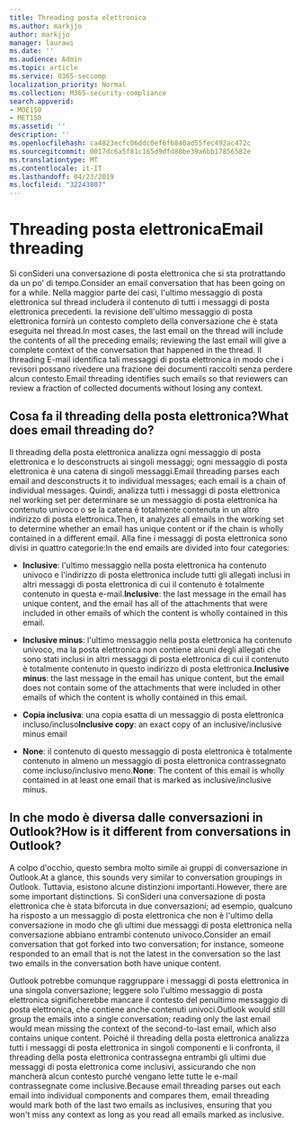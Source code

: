 ```yaml
---
title: Threading posta elettronica
ms.author: markjjo
author: markjjo
manager: laurawi
ms.date: ''
ms.audience: Admin
ms.topic: article
ms.service: O365-seccomp
localization_priority: Normal
ms.collection: M365-security-compliance
search.appverid:
- MOE150
- MET150
ms.assetid: ''
description: ''
ms.openlocfilehash: ca4823ecfc06ddc0ef6f6840ad55fec492ac472c
ms.sourcegitcommit: 0017dc6a5f81c165d9dfd88be39a6bb17856582e
ms.translationtype: MT
ms.contentlocale: it-IT
ms.lasthandoff: 04/23/2019
ms.locfileid: "32243807"
---
```

# <a name="email-threading"></a><span data-ttu-id="65056-102">Threading posta elettronica</span><span class="sxs-lookup"><span data-stu-id="65056-102">Email threading</span></span>

<span data-ttu-id="65056-103">Si conSideri una conversazione di posta elettronica che si sta protrattando da un po' di tempo.</span><span class="sxs-lookup"><span data-stu-id="65056-103">Consider an email conversation that has been going on for a while.</span></span> <span data-ttu-id="65056-104">Nella maggior parte dei casi, l'ultimo messaggio di posta elettronica sul thread includerà il contenuto di tutti i messaggi di posta elettronica precedenti. la revisione dell'ultimo messaggio di posta elettronica fornirà un contesto completo della conversazione che è stata eseguita nel thread.</span><span class="sxs-lookup"><span data-stu-id="65056-104">In most cases, the last email on the thread will include the contents of all the preceding emails; reviewing the last email will give a complete context of the conversation that happened in the thread.</span></span> <span data-ttu-id="65056-105">Il threading E-mail identifica tali messaggi di posta elettronica in modo che i revisori possano rivedere una frazione dei documenti raccolti senza perdere alcun contesto.</span><span class="sxs-lookup"><span data-stu-id="65056-105">Email threading identifies such emails so that reviewers can review a fraction of collected documents without losing any context.</span></span>

## <a name="what-does-email-threading-do"></a><span data-ttu-id="65056-106">Cosa fa il threading della posta elettronica?</span><span class="sxs-lookup"><span data-stu-id="65056-106">What does email threading do?</span></span>

<span data-ttu-id="65056-107">Il threading della posta elettronica analizza ogni messaggio di posta elettronica e lo desconstructs ai singoli messaggi; ogni messaggio di posta elettronica è una catena di singoli messaggi.</span><span class="sxs-lookup"><span data-stu-id="65056-107">Email threading parses each email and desconstructs it to individual messages; each email is a chain of individual messages.</span></span> <span data-ttu-id="65056-108">Quindi, analizza tutti i messaggi di posta elettronica nel working set per determinare se un messaggio di posta elettronica ha contenuto univoco o se la catena è totalmente contenuta in un altro indirizzo di posta elettronica.</span><span class="sxs-lookup"><span data-stu-id="65056-108">Then, it analyzes all emails in the working set to determine whether an email has unique content or if the chain is wholly contained in a different email.</span></span> <span data-ttu-id="65056-109">Alla fine i messaggi di posta elettronica sono divisi in quattro categorie:</span><span class="sxs-lookup"><span data-stu-id="65056-109">In the end emails are divided into four categories:</span></span>

- <span data-ttu-id="65056-110">**Inclusive**: l'ultimo messaggio nella posta elettronica ha contenuto univoco e l'indirizzo di posta elettronica include tutti gli allegati inclusi in altri messaggi di posta elettronica di cui il contenuto è totalmente contenuto in questa e-mail.</span><span class="sxs-lookup"><span data-stu-id="65056-110">**Inclusive**: the last message in the email has unique content, and the email has all of the attachments that were included in other emails of which the content is wholly contained in this email.</span></span>


- <span data-ttu-id="65056-111">**Inclusive minus**: l'ultimo messaggio nella posta elettronica ha contenuto univoco, ma la posta elettronica non contiene alcuni degli allegati che sono stati inclusi in altri messaggi di posta elettronica di cui il contenuto è totalmente contenuto in questo indirizzo di posta elettronica.</span><span class="sxs-lookup"><span data-stu-id="65056-111">**Inclusive minus**: the last message in the email has unique content, but the email does not contain some of the attachments that were included in other emails of which the content is wholly contained in this email.</span></span>

- <span data-ttu-id="65056-112">**Copia inclusiva**: una copia esatta di un messaggio di posta elettronica incluso/incluso</span><span class="sxs-lookup"><span data-stu-id="65056-112">**Inclusive copy**: an exact copy of an inclusive/inclusive minus email</span></span>

- <span data-ttu-id="65056-113">**None**: il contenuto di questo messaggio di posta elettronica è totalmente contenuto in almeno un messaggio di posta elettronica contrassegnato come incluso/inclusivo meno.</span><span class="sxs-lookup"><span data-stu-id="65056-113">**None**: The content of this email is wholly contained in at least one email that is marked as inclusive/inclusive minus.</span></span>

## <a name="how-is-it-different-from-conversations-in-outlook"></a><span data-ttu-id="65056-114">In che modo è diversa dalle conversazioni in Outlook?</span><span class="sxs-lookup"><span data-stu-id="65056-114">How is it different from conversations in Outlook?</span></span>
<span data-ttu-id="65056-115">A colpo d'occhio, questo sembra molto simile ai gruppi di conversazione in Outlook.</span><span class="sxs-lookup"><span data-stu-id="65056-115">At a glance, this sounds very similar to conversation groupings in Outlook.</span></span> <span data-ttu-id="65056-116">Tuttavia, esistono alcune distinzioni importanti.</span><span class="sxs-lookup"><span data-stu-id="65056-116">However, there are some important distinctions.</span></span> <span data-ttu-id="65056-117">Si conSideri una conversazione di posta elettronica che è stata biforcuta in due conversazioni; ad esempio, qualcuno ha risposto a un messaggio di posta elettronica che non è l'ultimo della conversazione in modo che gli ultimi due messaggi di posta elettronica nella conversazione abbiano entrambi contenuto univoco.</span><span class="sxs-lookup"><span data-stu-id="65056-117">Consider an email conversation that got forked into two conversation; for instance, someone responded to an email that is not the latest in the conversation so the last two emails in the conversation both have unique content.</span></span>

<span data-ttu-id="65056-118">Outlook potrebbe comunque raggruppare i messaggi di posta elettronica in una singola conversazione; leggere solo l'ultimo messaggio di posta elettronica significherebbe mancare il contesto del penultimo messaggio di posta elettronica, che contiene anche contenuti univoci.</span><span class="sxs-lookup"><span data-stu-id="65056-118">Outlook would still group the emails into a single conversation; reading only the last email would mean missing the context of the second-to-last email, which also contains unique content.</span></span> <span data-ttu-id="65056-119">Poiché il threading della posta elettronica analizza tutti i messaggi di posta elettronica in singoli componenti e li confronta, il threading della posta elettronica contrassegna entrambi gli ultimi due messaggi di posta elettronica come inclusivi, assicurando che non mancherà alcun contesto purché vengano lette tutte le e-mail contrassegnate come inclusive.</span><span class="sxs-lookup"><span data-stu-id="65056-119">Because email threading parses out each email into individual components and compares them, email threading would mark both of the last two emails as inclusives, ensuring that you won't miss any context as long as you read all emails marked as inclusive.</span></span>